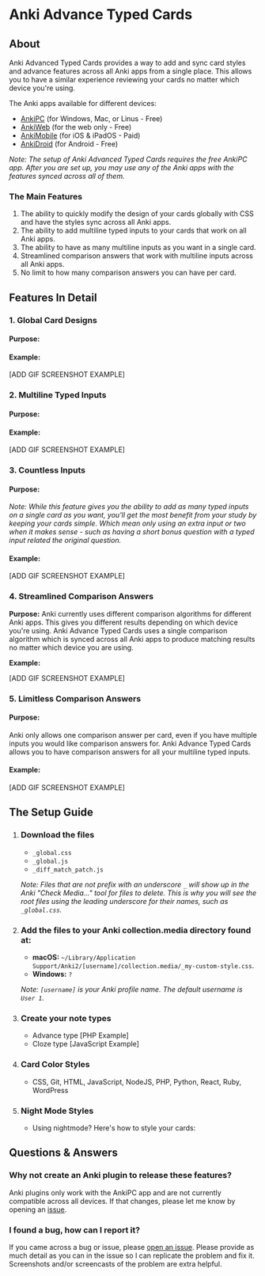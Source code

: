 # Anki Advance Typed Cards

## About

Anki Advanced Typed Cards provides a way to add and sync card styles and advance features across all Anki apps from a single place. This allows you to have a similar experience reviewing your cards no matter which device you're using.

The Anki apps available for different devices:
- [AnkiPC](https://apps.ankiweb.net/) (for Windows, Mac, or Linus - Free)
- [AnkiWeb](https://ankiweb.net) (for the web only - Free)
- [AnkiMobile](https://itunes.apple.com/us/app/ankimobile-flashcards/id373493387) (for iOS & iPadOS - Paid)
- [AnkiDroid](https://play.google.com/store/apps/details?id=com.ichi2.anki) (for Android - Free)

*Note: The setup of Anki Advanced Typed Cards requires the free AnkiPC app. After you are set up, you may use any of the Anki apps with the features synced across all of them.*

### The Main Features
1. The ability to quickly modify the design of your cards globally with CSS and have the styles sync across all Anki apps.
2. The ability to add multiline typed inputs to your cards that work on all Anki apps.
3. The ability to have as many multiline inputs as you want in a single card.
4. Streamlined comparison answers that work with multiline inputs across all Anki apps.
5. No limit to how many comparison answers you can have per card.

## Features In Detail

### 1. Global Card Designs

#### Purpose:

#### Example:

[ADD GIF SCREENSHOT EXAMPLE]

### 2. Multiline Typed Inputs

#### Purpose:

#### Example:

[ADD GIF SCREENSHOT EXAMPLE]

### 3. Countless Inputs

#### Purpose:

*Note: While this feature gives you the ability to add as many typed inputs on a single card as you want, you'll get the most benefit from your study by keeping your cards simple. Which mean only using an extra input or two when it makes sense - such as having a short bonus question with a typed input related the original question.*

#### Example:

[ADD GIF SCREENSHOT EXAMPLE]

### 4. Streamlined Comparison Answers

**Purpose:** Anki currently uses different comparison algorithms for different Anki apps. This gives you different results depending on which device you're using. Anki Advance Typed Cards uses a single comparison algorithm which is synced across all Anki apps to produce matching results no matter which device you are using.

**Example:**

[ADD GIF SCREENSHOT EXAMPLE]

### 5. Limitless Comparison Answers

#### Purpose:

Anki only allows one comparison answer per card, even if you have multiple inputs you would like comparison answers for. Anki Advance Typed Cards allows you to have comparison answers for all your multiline typed inputs.

#### Example:

[ADD GIF SCREENSHOT EXAMPLE]

## The Setup Guide

1. ### Download the files
    - `_global.css`
    - `_global.js`
    - `_diff_match_patch.js`

    *Note: Files that are not prefix with an underscore `_` will show up in the Anki "Check Media..." tool for files to delete. This is why you will see the root files using the leading underscore for their names, such as `_global.css`.*

2. ### Add the files to your Anki collection.media directory found at:
    - __macOS:__ `~/Library/Application Support/Anki2/[username]/collection.media/_my-custom-style.css`.
    - __Windows:__ `?`

    *Note: `[username]` is your Anki profile name. The default username is `User 1`.*

3. ### Create your note types
    - Advance type [PHP Example]
    - Cloze type [JavaScript Example]

4. ### Card Color Styles
    - CSS, Git, HTML, JavaScript, NodeJS, PHP, Python, React, Ruby, WordPress

5. ###  Night Mode Styles
    - Using nightmode? Here's how to style your cards:

## Questions & Answers

### Why not create an Anki plugin to release these features?

Anki plugins only work with the AnkiPC app and are not currently compatible across all devices. If that changes, please let me know by opening an [issue](https://github.com/jacobcassidy/anki-advance-typed-cards/issues).

### I found a bug, how can I report it?

If you came across a bug or issue, please [open an issue](https://github.com/jacobcassidy/anki-advance-typed-cards/issues). Please provide as much detail as you can in the issue so I can replicate the problem and fix it. Screenshots and/or screencasts of the problem are extra helpful.




